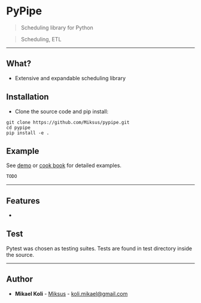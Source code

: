 
# PyPipe

> Scheduling library for Python

> Scheduling, ETL


---


## What?
- Extensive and expandable scheduling library

## Installation

- Clone the source code and pip install:
```shell
git clone https://github.com/Miksus/pypipe.git
cd pypipe
pip install -e .
```

## Example

See [demo](docs/Demo.ipynb) or [cook book](docs/cookbook/README.md) for detailed examples. 

```python
TODO

```


---

## Features
- 

## Test
Pytest was chosen as testing suites. Tests are found in test directory inside the source. 


---

## Author

* **Mikael Koli** - [Miksus](https://github.com/Miksus) - koli.mikael@gmail.com


